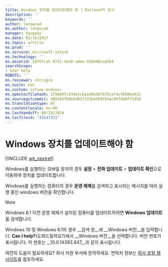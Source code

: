 ```yaml
---
title: Windows 장치를 업데이트해야 함 | Microsoft 문서
description: ''
keywords: ''
author: lenewsad
ms.author: lanewsad
manager: dougeby
ms.date: 03/16/2017
ms.topic: article
ms.prod: ''
ms.service: microsoft-intune
ms.technology: ''
ms.assetid: 2df6fca5-9731-4ea0-a8ee-45b648caa5b4
searchScope:
- User help
ROBOTS: ''
ms.reviewer: chrisgre
ms.suite: ems
ms.custom: intune-enduser
ms.openlocfilehash: 1f9bb0fc434b1cba2d9b48f6f8cef4cf6b06e932
ms.sourcegitcommit: 490365fb8b5405f323b4358fb1ec9dfdd9ff2d58
ms.translationtype: HT
ms.contentlocale: ko-KR
ms.lasthandoff: 08/29/2018
ms.locfileid: "43147321"
---
```

# <a name="you-need-to-update-your-windows-device"></a>Windows 장치를 업데이트해야 함

[!INCLUDE [wit_nextref](includes/end-user-os-update-guidance.md)]

Windows를 실행하는 모바일 장치의 경우 **설정** > **전화 업데이트** > **업데이트 확인**으로 이동하여 장치를 업데이트합니다.

Windows를 실행하는 컴퓨터의 경우 **운영 체제**를 검색하고 표시되는 메시지를 따라 실행 중인 windows 버전을 확인합니다.

> [!Note]
> Windows 8.1 이전 운영 체제가 설치된 컴퓨터를 업데이트하려면 **Windows 업데이트**를 검색합니다.

Windows 10 및 Windows 8.1의 경우 __검색 창__에 __Windows 버전__을 입력합니다. __Can I help?__(도와드릴까요?)에서 __Windows 버전__을 선택합니다. 버전 번호가 표시됩니다. 이 번호는 __10.0.14393.447__과 같이 표시됩니다.

여전히 도움이 필요하세요? 회사 지원 부서에 문의하세요. 연락처 정보는 [회사 포털 웹 사이트](https://go.microsoft.com/fwlink/?linkid=2010980)를 참조하세요.
